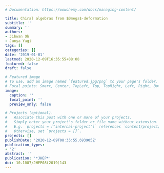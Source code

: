 ```yaml
---
# Documentation: https://wowchemy.com/docs/managing-content/

title: Chiral algebras from $Ømega$-deformation
subtitle: ''
summary: ''
authors:
- Jihwan Oh
- Junya Yagi
tags: []
categories: []
date: '2019-01-01'
lastmod: 2020-12-09T16:35:55+08:00
featured: false
draft: false

# Featured image
# To use, add an image named `featured.jpg/png` to your page's folder.
# Focal points: Smart, Center, TopLeft, Top, TopRight, Left, Right, BottomLeft, Bottom, BottomRight.
image:
  caption: ''
  focal_point: ''
  preview_only: false

# Projects (optional).
#   Associate this post with one or more of your projects.
#   Simply enter your project's folder or file name without extension.
#   E.g. `projects = ["internal-project"]` references `content/project/deep-learning/index.md`.
#   Otherwise, set `projects = []`.
projects: []
publishDate: '2020-12-09T08:35:55.693905Z'
publication_types:
- '2'
abstract: ''
publication: '*JHEP*'
doi: 10.1007/JHEP08(2019)143
---
```

